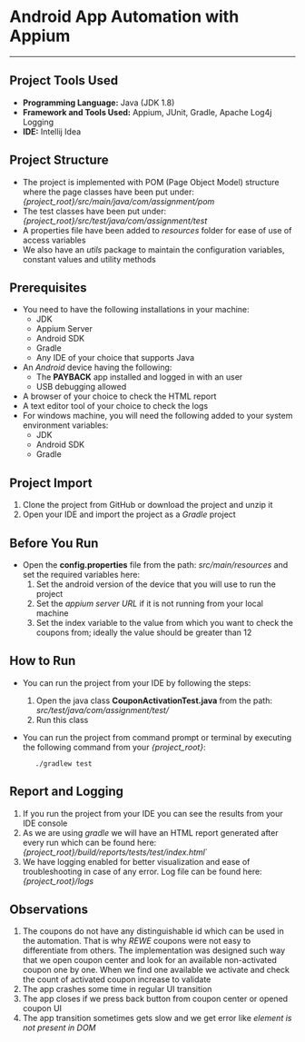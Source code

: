 # Android App Automation with Appium
***

## Project Tools Used
- **Programming Language:** Java (JDK 1.8)
- **Framework and Tools Used:** Appium, JUnit, Gradle, Apache Log4j Logging
- **IDE:** Intellij Idea

## Project Structure

- The project is implemented with POM (Page Object Model) structure where the page classes have been put under: *{project_root}/src/main/java/com/assignment/pom*
- The test classes have been put under: *{project_root}/src/test/java/com/assignment/test*
- A properties file have been added to *resources* folder for ease of use of access variables
- We also have an *utils* package to maintain the configuration variables, constant values and utility methods

## Prerequisites

- You need to have the following installations in your machine:
    - JDK
    - Appium Server
    - Android SDK
    - Gradle
    - Any IDE of your choice that supports Java
- An *Android* device having the following:
    - The **PAYBACK** app installed and logged in with an user
    - USB debugging allowed
- A browser of your choice to check the HTML report
- A text editor tool of your choice to check the logs
- For windows machine, you will need the following added to your system environment variables:
    - JDK
    - Android SDK
    - Gradle

## Project Import
1. Clone the project from GitHub or download the project and unzip it
2. Open your IDE and import the project as a *Gradle* project

## Before You Run
- Open the **config.properties** file from the path: *src/main/resources* and set the required variables here:
    1. Set the android version of the device that you will use to run the project
    2. Set the *appium server URL* if it is not running from your local machine
    3. Set the index variable to the value from which you want to check the coupons from; ideally the value should be greater than 12

## How to Run
- You can run the project from your IDE by following the steps:
    1. Open the java class **CouponActivationTest.java** from the path: *src/test/java/com/assignment/test/*
    2. Run this class
- You can run the project from command prompt or terminal by executing the following command from your *{project_root}*:

         ./gradlew test

## Report and Logging
1. If you run the project from your IDE you can see the results from your IDE console
2. As we are using *gradle* we will have an HTML report generated after every run which can be found here: *{project_root}/build/reports/tests/test/index.html*`
3. We have logging enabled for better visualization and ease of troubleshooting in case of any error. Log file can be found here: *{project_root}/logs*

## Observations
1. The coupons do not have any distinguishable id which can be used in the automation. That is why *REWE* coupons were not easy to differentiate from others. The implementation was designed such way that we open coupon center and look for an available non-activated coupon one by one. When we find one available we activate and check the count of activated coupon increase to validate
2. The app crashes some time in regular UI transition
3. The app closes if we press back button from coupon center or opened coupon UI
4. The app transition sometimes gets slow and we get error like *element is not present in DOM*
